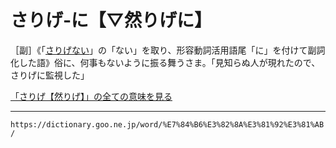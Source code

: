 # さりげ‐に【▽然りげに】

［副］《「[さりげない](https://dictionary.goo.ne.jp/word/%E7%84%B6%E3%82%8A%E3%81%92%E7%84%A1%E3%81%84/#jn-89681)」の「ない」を取り、形容動詞活用語尾「に」を付けて副詞化した語》俗に、何事もないように振る舞うさま。「見知らぬ人が現れたので、さりげに監視した」

[「さりげ【然りげ】」の全ての意味を見る](さりげ（然りげ）)

---
`https://dictionary.goo.ne.jp/word/%E7%84%B6%E3%82%8A%E3%81%92%E3%81%AB/`
